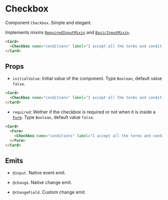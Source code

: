 <script setup>
import Checkbox from '../../../lib/components/form/Checkbox.vue'
import Form from '../../../lib/components/form/Form.vue'
import Card from '../../../lib/components/info/Card.vue'
</script>

# Checkbox

Component `Checkbox`. Simple and elegant.

Implements mixins [`RequiredInputMixin`](/components/form/required-input-mixin) and [`BasicInputMixin`](/components/form/basic-input-mixin).

<Card>
  <Checkbox name="conditions" label="I accept all the terms and conditions" />
</Card>

```html
<Card>
  <Checkbox name="conditions" label="I accept all the terms and conditions" />
</Card>
```

<div class="mb-xs-8" />

## Props

- `initialValue`: Initial value of the component. Type `Boolean`, default value `false`.

<Card>
  <Checkbox name="conditions" label="I accept all the terms and conditions" initialValue />
</Card>

```html
<Card>
  <Checkbox name="conditions" label="I accept all the terms and conditions" initialValue />
</Card>
```

<div class="mb-xs-8" />


- `required`: Wether if the checkbox is required or not when it is inside a [`Form`](/components/form/form). Type `Boolean`, default value `false`.

<Card>
  <Form>
    <Checkbox name="conditions" label="I accept all the terms and conditions" required />
  </Form>
</Card>

```html
<Card>
  <Form>
    <Checkbox name="conditions" label="I accept all the terms and conditions" required />
  </Form>
</Card>
```

<div class="mb-xs-8" />

## Emits

- `@input`. Native event emit.

<div class="mb-xs-8" />

- `@change`. Native change emit.

<div class="mb-xs-8" />

- `@changeField`. Custom change emit.

<div class="mb-xs-8" />
